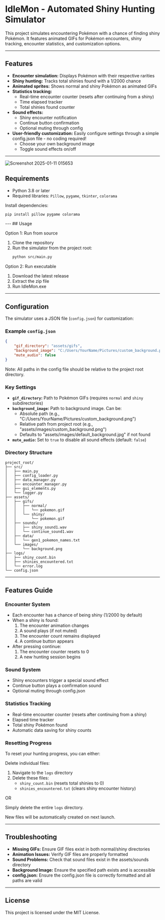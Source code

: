 # IdleMon - Automated Shiny Hunting Simulator

This project simulates encountering Pokémon with a chance of finding shiny Pokémon. It features animated GIFs for Pokémon encounters, shiny tracking, encounter statistics, and customization options.

---

## Features
- **Encounter simulation:** Displays Pokémon with their respective rarities
- **Shiny hunting:** Tracks total shinies found with a 1/2000 chance
- **Animated sprites:** Shows normal and shiny Pokémon as animated GIFs
- **Statistics tracking:** 
  - Real-time encounter counter (resets after continuing from a shiny)
  - Time elapsed tracker
  - Total shinies found counter
- **Sound effects:** 
  - Shiny encounter notification
  - Continue button confirmation
  - Optional muting through config
- **User-friendly customization:** Easily configure settings through a simple config.json file - no coding required!
  - Choose your own background image
  - Toggle sound effects on/off

---
![Screenshot 2025-01-11 015653](https://github.com/user-attachments/assets/6939a1db-e5e2-43cb-8a5f-755b7087ad3a)
## Requirements
- Python 3.8 or later
- Required libraries: `Pillow`, `pygame`, `tkinter`, `colorama`

Install dependencies:
```bash
pip install pillow pygame colorama
```

--- ## Usage

Option 1: Run from source
1. Clone the repository
2. Run the simulator from the project root:
   ```bash
   python src/main.py
   ```

Option 2: Run executable
1. Download the latest release
2. Extract the zip file
3. Run IdleMon.exe

---

## Configuration
The simulator uses a JSON file (`config.json`) for customization:

### Example `config.json`
```json
{
    "gif_directory": "assets/gifs",
    "background_image": "C:/Users/YourName/Pictures/custom_background.png",
    "mute_audio": false
}
```

Note: All paths in the config file should be relative to the project root directory.

### Key Settings
- **`gif_directory`:** Path to Pokémon GIFs (requires `normal` and `shiny` subdirectories)
- **`background_image`:** Path to background image. Can be:
  - Absolute path (e.g., "C:/Users/YourName/Pictures/custom_background.png")
  - Relative path from project root (e.g., "assets/images/custom_background.png")
  - Defaults to "assets/images/default_background.jpg" if not found
- **`mute_audio`:** Set to `true` to disable all sound effects (default: `false`)

### Directory Structure
```
project_root/
├── src/
│   ├── main.py
│   ├── config_loader.py
│   ├── data_manager.py
│   ├── encounter_manager.py
│   ├── gui_elements.py
│   └── logger.py
├── assets/
│   ├── gifs/
│   │   ├── normal/
│   │   │   └── pokemon.gif
│   │   └── shiny/
│   │       └── pokemon.gif
│   ├── sounds/
│   │   ├── shiny_sound1.wav
│   │   └── continue_sound1.wav
│   ├── data/
│   │   └── gen1_pokemon_names.txt
│   └── images/
│       └── background.png
├── logs/
│   ├── shiny_count.bin
│   ├── shinies_encountered.txt
│   └── error.log
└── config.json
```

---

## Features Guide

### Encounter System
- Each encounter has a chance of being shiny (1/2000 by default)
- When a shiny is found:
  1. The encounter animation changes
  2. A sound plays (if not muted)
  3. The encounter count remains displayed
  4. A continue button appears
- After pressing continue:
  1. The encounter counter resets to 0
  2. A new hunting session begins

### Sound System
- Shiny encounters trigger a special sound effect
- Continue button plays a confirmation sound
- Optional muting through config.json

### Statistics Tracking
- Real-time encounter counter (resets after continuing from a shiny)
- Elapsed time tracker
- Total shiny Pokémon found
- Automatic data saving for shiny counts

### Resetting Progress
To reset your hunting progress, you can either:

Delete individual files:
1. Navigate to the `logs` directory
2. Delete these files:
   - `shiny_count.bin` (resets total shinies to 0)
   - `shinies_encountered.txt` (clears shiny encounter history)

OR

Simply delete the entire `logs` directory.

New files will be automatically created on next launch.

---

## Troubleshooting
- **Missing GIFs:** Ensure GIF files exist in both normal/shiny directories
- **Animation Issues:** Verify GIF files are properly formatted
- **Sound Problems:** Check that sound files exist in the assets/sounds directory
- **Background Image:** Ensure the specified path exists and is accessible
- **config.json:** Ensure the config.json file is correctly formatted and all paths are valid

---

## License
This project is licensed under the MIT License.
